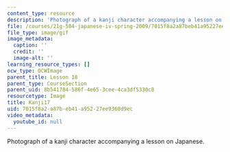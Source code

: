 ```yaml
---
content_type: resource
description: 'Photograph of a kanji character accompanying a lesson on Japanese. '
file: /courses/21g-504-japanese-iv-spring-2009/7015f8a2a87beb41a95227ee9360d9ec_Kanji17.gif
file_type: image/gif
image_metadata:
  caption: ''
  credit: ''
  image-alt: ''
learning_resource_types: []
ocw_type: OCWImage
parent_title: Lesson 18
parent_type: CourseSection
parent_uid: 8b541784-586f-4e65-3cee-4ca3df5330c8
resourcetype: Image
title: Kanji17
uid: 7015f8a2-a87b-eb41-a952-27ee9360d9ec
video_metadata:
  youtube_id: null
---
```

Photograph of a kanji character accompanying a lesson on Japanese. 

